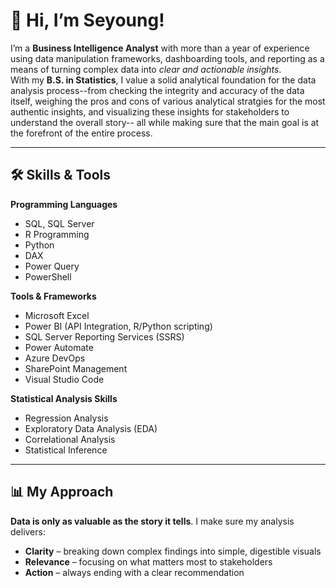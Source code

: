 # 👋 Hi, I’m Seyoung!

I’m a **Business Intelligence Analyst** with more than a year of experience using data manipulation frameworks, dashboarding tools, and reporting as a means of turning complex data into *clear and actionable insights*.  
With my **B.S. in Statistics**, I value a solid analytical foundation for the data analysis process--from checking the integrity and accuracy of the data itself, weighing the pros and cons of various analytical stratgies for the most authentic insights, and visualizing these insights for stakeholders to understand the overall story-- all while making sure that the main goal is at the forefront of the entire process.

---

## 🛠 Skills & Tools  

**Programming Languages**  
- SQL, SQL Server  
- R Programming  
- Python  
- DAX  
- Power Query  
- PowerShell  

**Tools & Frameworks**  
- Microsoft Excel  
- Power BI (API Integration, R/Python scripting)  
- SQL Server Reporting Services (SSRS)  
- Power Automate  
- Azure DevOps  
- SharePoint Management  
- Visual Studio Code  

**Statistical Analysis Skills**  
- Regression Analysis  
- Exploratory Data Analysis (EDA)  
- Correlational Analysis  
- Statistical Inference  

---

## 📊 My Approach  
**Data is only as valuable as the story it tells**. I make sure my analysis delivers:
- **Clarity** – breaking down complex findings into simple, digestible visuals  
- **Relevance** – focusing on what matters most to stakeholders  
- **Action** – always ending with a clear recommendation  


